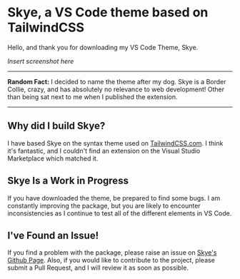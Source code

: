 # Skye, a VS Code theme based on TailwindCSS

Hello, and thank you for downloading my VS Code Theme, Skye.

_Insert screenshot here_

---

**Random Fact:** I decided to name the theme after my dog. Skye is a Border Collie, crazy, and has absolutely no relevance to web development! Other than being sat next to me when I published the extension.

---

## Why did I build Skye?

I have based Skye on the syntax theme used on [TailwindCSS.com](https://tailwindcss.com/). I think it's fantastic, and I couldn't find an extension on the Visual Studio Marketplace which matched it.

## Skye Is a Work in Progress

If you have downloaded the theme, be prepared to find some bugs. I am constantly improving the package, but you are likely to encounter inconsistencies as I continue to test all of the different elements in VS Code.

## I've Found an Issue!

If you find a problem with the package, please raise an issue on [Skye's Github Page](https://github.com/JamieBradders/Skye-VSCode-Theme). Also, if you would like to contribute to the project, please submit a Pull Request, and I will review it as soon as possible.
